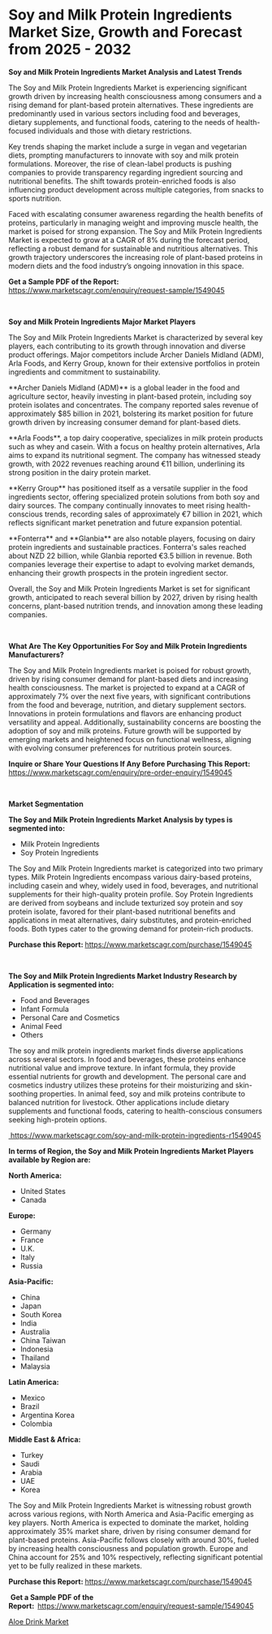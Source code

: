 <p><h1>Soy and Milk Protein Ingredients Market Size, Growth and Forecast from 2025 - 2032</h1></p><p><strong>Soy and Milk Protein Ingredients Market Analysis and Latest Trends</strong></p>
<p><p>The Soy and Milk Protein Ingredients Market is experiencing significant growth driven by increasing health consciousness among consumers and a rising demand for plant-based protein alternatives. These ingredients are predominantly used in various sectors including food and beverages, dietary supplements, and functional foods, catering to the needs of health-focused individuals and those with dietary restrictions.</p><p>Key trends shaping the market include a surge in vegan and vegetarian diets, prompting manufacturers to innovate with soy and milk protein formulations. Moreover, the rise of clean-label products is pushing companies to provide transparency regarding ingredient sourcing and nutritional benefits. The shift towards protein-enriched foods is also influencing product development across multiple categories, from snacks to sports nutrition.</p><p>Faced with escalating consumer awareness regarding the health benefits of proteins, particularly in managing weight and improving muscle health, the market is poised for strong expansion. The Soy and Milk Protein Ingredients Market is expected to grow at a CAGR of 8% during the forecast period, reflecting a robust demand for sustainable and nutritious alternatives. This growth trajectory underscores the increasing role of plant-based proteins in modern diets and the food industry’s ongoing innovation in this space.</p></p>
<p><strong>Get a Sample PDF of the Report:&nbsp;</strong> <a href="https://www.marketscagr.com/enquiry/request-sample/1549045?utm_campaign=2938&utm_medium=2&utm_source=Github&utm_content=ia&utm_term=07042025&utm_id=soy-and-milk-protein-ingredients">https://www.marketscagr.com/enquiry/request-sample/1549045</a></p>
<p>&nbsp;</p>
<p><strong>Soy and Milk Protein Ingredients Major Market Players</strong></p>
<p><p>The Soy and Milk Protein Ingredients Market is characterized by several key players, each contributing to its growth through innovation and diverse product offerings. Major competitors include Archer Daniels Midland (ADM), Arla Foods, and Kerry Group, known for their extensive portfolios in protein ingredients and commitment to sustainability.</p><p>**Archer Daniels Midland (ADM)** is a global leader in the food and agriculture sector, heavily investing in plant-based protein, including soy protein isolates and concentrates. The company reported sales revenue of approximately $85 billion in 2021, bolstering its market position for future growth driven by increasing consumer demand for plant-based diets.</p><p>**Arla Foods**, a top dairy cooperative, specializes in milk protein products such as whey and casein. With a focus on healthy protein alternatives, Arla aims to expand its nutritional segment. The company has witnessed steady growth, with 2022 revenues reaching around €11 billion, underlining its strong position in the dairy protein market.</p><p>**Kerry Group** has positioned itself as a versatile supplier in the food ingredients sector, offering specialized protein solutions from both soy and dairy sources. The company continually innovates to meet rising health-conscious trends, recording sales of approximately €7 billion in 2021, which reflects significant market penetration and future expansion potential.</p><p>**Fonterra** and **Glanbia** are also notable players, focusing on dairy protein ingredients and sustainable practices. Fonterra's sales reached about NZD 22 billion, while Glanbia reported €3.5 billion in revenue. Both companies leverage their expertise to adapt to evolving market demands, enhancing their growth prospects in the protein ingredient sector.</p><p>Overall, the Soy and Milk Protein Ingredients Market is set for significant growth, anticipated to reach several billion by 2027, driven by rising health concerns, plant-based nutrition trends, and innovation among these leading companies.</p></p>
<p>&nbsp;</p>
<p><strong>What Are The Key Opportunities For Soy and Milk Protein Ingredients Manufacturers?</strong></p>
<p><p>The Soy and Milk Protein Ingredients market is poised for robust growth, driven by rising consumer demand for plant-based diets and increasing health consciousness. The market is projected to expand at a CAGR of approximately 7% over the next five years, with significant contributions from the food and beverage, nutrition, and dietary supplement sectors. Innovations in protein formulations and flavors are enhancing product versatility and appeal. Additionally, sustainability concerns are boosting the adoption of soy and milk proteins. Future growth will be supported by emerging markets and heightened focus on functional wellness, aligning with evolving consumer preferences for nutritious protein sources.</p></p>
<p><strong>Inquire or Share Your Questions If Any Before Purchasing This Report:</strong> <a href="https://www.marketscagr.com/enquiry/pre-order-enquiry/1549045?utm_campaign=2938&utm_medium=2&utm_source=Github&utm_content=ia&utm_term=07042025&utm_id=soy-and-milk-protein-ingredients">https://www.marketscagr.com/enquiry/pre-order-enquiry/1549045</a></p>
<p>&nbsp;</p>
<p><strong>Market Segmentation</strong></p>
<p><strong>The Soy and Milk Protein Ingredients Market Analysis by types is segmented into:</strong></p>
<p><ul><li>Milk Protein Ingredients</li><li>Soy Protein Ingredients</li></ul></p>
<p><p>The Soy and Milk Protein Ingredients market is categorized into two primary types. Milk Protein Ingredients encompass various dairy-based proteins, including casein and whey, widely used in food, beverages, and nutritional supplements for their high-quality protein profile. Soy Protein Ingredients are derived from soybeans and include texturized soy protein and soy protein isolate, favored for their plant-based nutritional benefits and applications in meat alternatives, dairy substitutes, and protein-enriched foods. Both types cater to the growing demand for protein-rich products.</p></p>
<p><strong>Purchase this Report:&nbsp;</strong><a href="https://www.marketscagr.com/purchase/1549045?utm_campaign=2938&utm_medium=2&utm_source=Github&utm_content=ia&utm_term=07042025&utm_id=soy-and-milk-protein-ingredients">https://www.marketscagr.com/purchase/1549045</a></p>
<p>&nbsp;</p>
<p><strong>The Soy and Milk Protein Ingredients Market Industry Research by Application is segmented into:</strong></p>
<p><ul><li>Food and Beverages</li><li>Infant Formula</li><li>Personal Care and Cosmetics</li><li>Animal Feed</li><li>Others</li></ul></p>
<p><p>The soy and milk protein ingredients market finds diverse applications across several sectors. In food and beverages, these proteins enhance nutritional value and improve texture. In infant formula, they provide essential nutrients for growth and development. The personal care and cosmetics industry utilizes these proteins for their moisturizing and skin-soothing properties. In animal feed, soy and milk proteins contribute to balanced nutrition for livestock. Other applications include dietary supplements and functional foods, catering to health-conscious consumers seeking high-protein options.</p></p>
<p><a href="https://www.marketscagr.com/soy-and-milk-protein-ingredients-r1549045?utm_campaign=2938&utm_medium=2&utm_source=Github&utm_content=ia&utm_term=07042025&utm_id=soy-and-milk-protein-ingredients">&nbsp;https://www.marketscagr.com/soy-and-milk-protein-ingredients-r1549045</a></p>
<p><strong>In terms of Region, the Soy and Milk Protein Ingredients Market Players available by Region are:</strong></p>
<p>
    <p> <strong> North America: </strong>
        <ul>
            <li>United States</li>
            <li>Canada</li>
        </ul>
        </p> 
    <p> <strong> Europe: </strong>
        <ul>
            <li>Germany</li>
            <li>France</li>
            <li>U.K.</li>
            <li>Italy</li>
            <li>Russia</li>
        </ul>
        </p> 
    <p> <strong> Asia-Pacific: </strong>
        <ul>
            <li>China</li>
            <li>Japan</li>
            <li>South Korea</li>
            <li>India</li>
            <li>Australia</li>
            <li>China Taiwan</li>
            <li>Indonesia</li>
            <li>Thailand</li>
            <li>Malaysia</li>
        </ul>
        </p> 
    <p> <strong> Latin America: </strong>
        <ul>
            <li>Mexico</li>
            <li>Brazil</li>
            <li>Argentina Korea</li>
            <li>Colombia</li>
        </ul>
        </p> 
    <p> <strong> Middle East & Africa: </strong>
        <ul>
            <li>Turkey</li>
            <li>Saudi</li>
            <li>Arabia</li>
            <li>UAE</li>
            <li>Korea</li>
        </ul>
    </p>
    </p>
<p><p>The Soy and Milk Protein Ingredients Market is witnessing robust growth across various regions, with North America and Asia-Pacific emerging as key players. North America is expected to dominate the market, holding approximately 35% market share, driven by rising consumer demand for plant-based proteins. Asia-Pacific follows closely with around 30%, fueled by increasing health consciousness and population growth. Europe and China account for 25% and 10% respectively, reflecting significant potential yet to be fully realized in these markets.</p></p>
<p><strong>Purchase this Report: </strong><a href="https://www.marketscagr.com/purchase/1549045?utm_campaign=2938&utm_medium=2&utm_source=Github&utm_content=ia&utm_term=07042025&utm_id=soy-and-milk-protein-ingredients">https://www.marketscagr.com/purchase/1549045</a></p>
<p>&nbsp;<strong>Get a Sample PDF of the Report:&nbsp;&nbsp;</strong><a href="https://www.marketscagr.com/enquiry/request-sample/1549045?utm_campaign=2938&utm_medium=2&utm_source=Github&utm_content=ia&utm_term=07042025&utm_id=soy-and-milk-protein-ingredients">https://www.marketscagr.com/enquiry/request-sample/1549045</a></p>
<p><strong></strong></p>
<p><p><a href="https://github.com/salodipura00/Market-Research-Report-List-1/blob/main/aloe-drink-market.md?utm_campaign=2938&utm_medium=2&utm_source=Github&utm_content=ia&utm_term=07042025&utm_id=soy-and-milk-protein-ingredients">Aloe Drink Market</a></p></p>